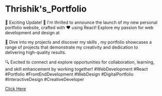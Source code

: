# Thrishik's_Portfolio

🌟 Exciting Update! 🚀 I'm thrilled to announce the launch of my new personal portfolio website, crafted with ❤ using React! Explore my passion for web development and design at 

🎨 Dive into my projects and discover my skills , my portfolio showcases a range of projects that demonstrate my creativity and dedication to delivering high-quality results.

🔍 Excited to connect and explore opportunities for collaboration, learning, and skill enhancement by working together! 
#WebDevelopment #React #Portfolio #FrontEndDevelopment #WebDesign #DigitalPortfolio #InteractiveDesign #CreativeDeveloper


[Click Here](https://thrishikshetty.vercel.app/)
